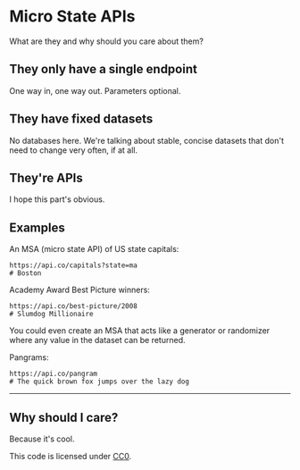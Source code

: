 # Micro State APIs

What are they and why should you care about them?

## They only have a single endpoint

One way in, one way out. Parameters optional.

## They have fixed datasets

No databases here. We're talking about stable, concise datasets that don't need to change very often, if at all.

## They're APIs

I hope this part's obvious.

## Examples

An MSA (micro state API) of US state capitals:

```
https://api.co/capitals?state=ma
# Boston
```

Academy Award Best Picture winners:

```
https://api.co/best-picture/2008
# Slumdog Millionaire
```

You could even create an MSA that acts like a generator or randomizer where any value in the dataset can be returned.

Pangrams:

```
https://api.co/pangram
# The quick brown fox jumps over the lazy dog
```

---

## Why should I care?

Because it's cool.

This code is licensed under [CC0](https://creativecommons.org/publicdomain/zero/1.0/).
